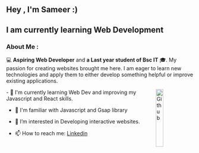 
## Hey , I'm Sameer :)
<h2>I am currently learning Web Development</h2>
<h3>About Me : </h3>
 
 💻 **Aspiring Web Developer** and **a Last year student of Bsc IT** 🎓. My passion for creating websites brought me here. I am eager to learn new technologies and apply them to either develop something helpful or improve existing applications.
 
 <img width="20%" align="right" alt="Github"  src="https://github.com/TheDudeThatCode/TheDudeThatCode/blob/master/Assets/Developer.gif">
-  🔭 I'm currently learning Web Dev and improving my Javascript and React skills.

-  🌱 I'm familiar with Javascript and Gsap library 

-  👀 I’m interested in Developing interactive websites.
  
-  📫 How to reach me: [Linkedin](https://www.linkedin.com/in/sameer07x19/) 
